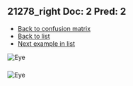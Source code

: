 ## 21278_right Doc: 2 Pred: 2
- [Back to confusion matrix](https://github.com/juliandewit/kaggle_retinopathy/blob/master/matrix.md)
- [Back to list](https://github.com/juliandewit/kaggle_retinopathy/blob/master/lists/22/list.md)
- [Next example in list](https://github.com/juliandewit/kaggle_retinopathy/blob/master/lists/22/21/21281_right.md)

![Eye](https://retinopaty.blob.core.windows.net/size1024/21278_right_2.jpeg)

### 

![Eye]()

